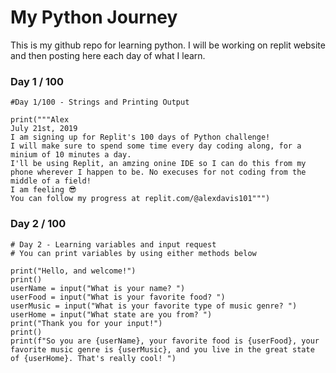 # My Python Journey
This is my github repo for learning python. I will be working on replit website and then posting here each day of what I learn.


### Day 1 / 100
```
#Day 1/100 - Strings and Printing Output

print("""Alex
July 21st, 2019
I am signing up for Replit's 100 days of Python challenge!
I will make sure to spend some time every day coding along, for a minium of 10 minutes a day.
I'll be using Replit, an amzing onine IDE so I can do this from my phone wherever I happen to be. No execuses for not coding from the middle of a field!
I am feeling 😎
You can follow my progress at replit.com/@alexdavis101""")
```

### Day 2 / 100
```
# Day 2 - Learning variables and input request
# You can print variables by using either methods below

print("Hello, and welcome!")
print()
userName = input("What is your name? ")
userFood = input("What is your favorite food? ")
userMusic = input("What is your favorite type of music genre? ")
userHome = input("What state are you from? ")
print("Thank you for your input!")
print()
print(f"So you are {userName}, your favorite food is {userFood}, your favorite music genre is {userMusic}, and you live in the great state of {userHome}. That's really cool! ")
```